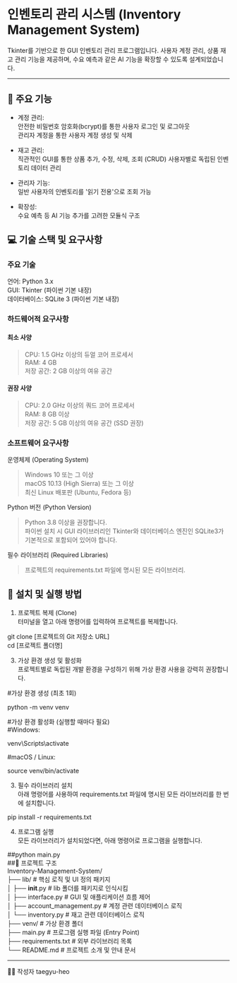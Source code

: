 # 인벤토리 관리 시스템 (Inventory Management System)
Tkinter를 기반으로 한 GUI 인벤토리 관리 프로그램입니다. 사용자 계정 관리, 상품 재고 관리 기능을 제공하며, 수요 예측과 같은 AI 기능을 확장할 수 있도록 설계되었습니다.

* * *

## 🌟 주요 기능   
* 계정 관리:   
안전한 비밀번호 암호화(bcrypt)를 통한 사용자 로그인 및 로그아웃   
관리자 계정을 통한 사용자 계정 생성 및 삭제   

* 재고 관리:   
직관적인 GUI를 통한 상품 추가, 수정, 삭제, 조회 (CRUD)
사용자별로 독립된 인벤토리 데이터 관리

* 관리자 기능:   
일반 사용자의 인벤토리를 '읽기 전용'으로 조회 가능   

* 확장성:   
수요 예측 등 AI 기능 추가를 고려한 모듈식 구조   

## 💻 기술 스택 및 요구사항   
### 주요 기술   
언어: Python 3.x   
GUI: Tkinter (파이썬 기본 내장)   
데이터베이스: SQLite 3 (파이썬 기본 내장)   

### 하드웨어적 요구사항   

#### 최소 사양   
> CPU: 1.5 GHz 이상의 듀얼 코어 프로세서   
> RAM: 4 GB   
> 저장 공간: 2 GB 이상의 여유 공간   

#### 권장 사양   
> CPU: 2.0 GHz 이상의 쿼드 코어 프로세서   
> RAM: 8 GB 이상   
> 저장 공간: 5 GB 이상의 여유 공간 (SSD 권장)
   
### 소프트웨어 요구사항   

운영체제 (Operating System)   
> Windows 10 또는 그 이상   
> macOS 10.13 (High Sierra) 또는 그 이상   
> 최신 Linux 배포판 (Ubuntu, Fedora 등)   

Python 버전 (Python Version)   
> Python 3.8 이상을 권장합니다.   
> 파이썬 설치 시 GUI 라이브러리인 Tkinter와 데이터베이스 엔진인 SQLite3가 기본적으로 포함되어 있어야 합니다.

필수 라이브러리 (Required Libraries)   
>프로젝트의 requirements.txt 파일에 명시된 모든 라이브러리.   

## 🚀 설치 및 실행 방법   
1. 프로젝트 복제 (Clone)   
터미널을 열고 아래 명령어를 입력하여 프로젝트를 복제합니다.

  git clone [프로젝트의 Git 저장소 URL]   
  cd [프로젝트 폴더명]   

3. 가상 환경 생성 및 활성화   
프로젝트별로 독립된 개발 환경을 구성하기 위해 가상 환경 사용을 강력히 권장합니다.   

#가상 환경 생성 (최초 1회)   

  python -m venv venv

#가상 환경 활성화 (실행할 때마다 필요)   
#Windows:

  venv\Scripts\activate
  
#macOS / Linux:   

  source venv/bin/activate
  
3. 필수 라이브러리 설치   
아래 명령어를 사용하여 requirements.txt 파일에 명시된 모든 라이브러리를 한 번에 설치합니다.   

  pip install -r requirements.txt
  
4. 프로그램 실행   
모든 라이브러리가 설치되었다면, 아래 명령어로 프로그램을 실행합니다.   

##python main.py   
##📂 프로젝트 구조   
Inventory-Management-System/   
├── lib/                      # 핵심 로직 및 UI 정의 패키지   
│   ├── __init__.py           # lib 폴더를 패키지로 인식시킴   
│   ├── interface.py          # GUI 및 애플리케이션 흐름 제어   
│   ├── account_management.py # 계정 관련 데이터베이스 로직   
│   └── inventory.py          # 재고 관련 데이터베이스 로직   
├── venv/                     # 가상 환경 폴더   
├── main.py                   # 프로그램 실행 파일 (Entry Point)   
├── requirements.txt          # 외부 라이브러리 목록   
└── README.md                 # 프로젝트 소개 및 안내 문서   

* * *
🧑‍💻 작성자
taegyu-heo
